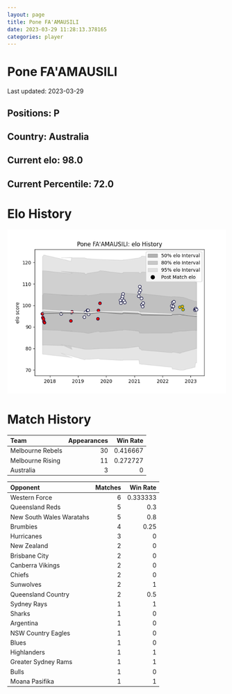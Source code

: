```yaml
---  
layout: page  
title: Pone FA'AMAUSILI  
date: 2023-03-29 11:28:13.378165  
categories: player  
---
```

# Pone FA'AMAUSILI


Last updated: 2023-03-29
## Positions: P

## Country: Australia

## Current elo: 98.0

## Current Percentile: 72.0

# Elo History


![elo history](history_PoneFA'AMAUSILI.png)
# Match History


| Team             |   Appearances |   Win Rate |
|:-----------------|--------------:|-----------:|
| Melbourne Rebels |            30 |   0.416667 |
| Melbourne Rising |            11 |   0.272727 |
| Australia        |             3 |   0        |

| Opponent                 |   Matches |   Win Rate |
|:-------------------------|----------:|-----------:|
| Western Force            |         6 |   0.333333 |
| Queensland Reds          |         5 |   0.3      |
| New South Wales Waratahs |         5 |   0.8      |
| Brumbies                 |         4 |   0.25     |
| Hurricanes               |         3 |   0        |
| New Zealand              |         2 |   0        |
| Brisbane City            |         2 |   0        |
| Canberra Vikings         |         2 |   0        |
| Chiefs                   |         2 |   0        |
| Sunwolves                |         2 |   1        |
| Queensland Country       |         2 |   0.5      |
| Sydney Rays              |         1 |   1        |
| Sharks                   |         1 |   0        |
| Argentina                |         1 |   0        |
| NSW Country Eagles       |         1 |   0        |
| Blues                    |         1 |   0        |
| Highlanders              |         1 |   1        |
| Greater Sydney Rams      |         1 |   1        |
| Bulls                    |         1 |   0        |
| Moana Pasifika           |         1 |   1        |